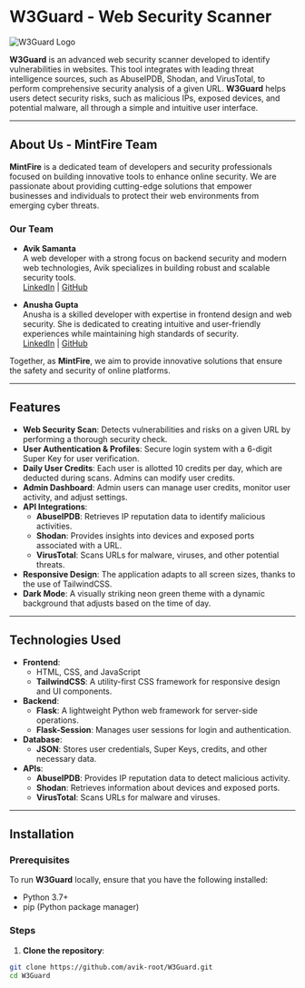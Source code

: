# W3Guard - Web Security Scanner

![W3Guard Logo](https://via.placeholder.com/150?text=W3Guard)

**W3Guard** is an advanced web security scanner developed to identify vulnerabilities in websites. This tool integrates with leading threat intelligence sources, such as AbuseIPDB, Shodan, and VirusTotal, to perform comprehensive security analysis of a given URL. **W3Guard** helps users detect security risks, such as malicious IPs, exposed devices, and potential malware, all through a simple and intuitive user interface.

---

## About Us - MintFire Team

**MintFire** is a dedicated team of developers and security professionals focused on building innovative tools to enhance online security. We are passionate about providing cutting-edge solutions that empower businesses and individuals to protect their web environments from emerging cyber threats.

### Our Team

- **Avik Samanta**  
  A web developer with a strong focus on backend security and modern web technologies, Avik specializes in building robust and scalable security tools.  
  [LinkedIn](https://www.linkedin.com/in/avik-samanta) | [GitHub](https://github.com/avik-root)

- **Anusha Gupta**  
  Anusha is a skilled developer with expertise in frontend design and web security. She is dedicated to creating intuitive and user-friendly experiences while maintaining high standards of security.  
  [LinkedIn]((https://www.linkedin.com/in/anusha-gupta-735826284/)) | [GitHub](https://github.com/anushagupta11)

Together, as **MintFire**, we aim to provide innovative solutions that ensure the safety and security of online platforms.

---

## Features

- **Web Security Scan**: Detects vulnerabilities and risks on a given URL by performing a thorough security check.
- **User Authentication & Profiles**: Secure login system with a 6-digit Super Key for user verification.
- **Daily User Credits**: Each user is allotted 10 credits per day, which are deducted during scans. Admins can modify user credits.
- **Admin Dashboard**: Admin users can manage user credits, monitor user activity, and adjust settings.
- **API Integrations**:
  - **AbuseIPDB**: Retrieves IP reputation data to identify malicious activities.
  - **Shodan**: Provides insights into devices and exposed ports associated with a URL.
  - **VirusTotal**: Scans URLs for malware, viruses, and other potential threats.
- **Responsive Design**: The application adapts to all screen sizes, thanks to the use of TailwindCSS.
- **Dark Mode**: A visually striking neon green theme with a dynamic background that adjusts based on the time of day.

---

## Technologies Used

- **Frontend**:
  - HTML, CSS, and JavaScript
  - **TailwindCSS**: A utility-first CSS framework for responsive design and UI components.
- **Backend**:
  - **Flask**: A lightweight Python web framework for server-side operations.
  - **Flask-Session**: Manages user sessions for login and authentication.
- **Database**:
  - **JSON**: Stores user credentials, Super Keys, credits, and other necessary data.
- **APIs**:
  - **AbuseIPDB**: Provides IP reputation data to detect malicious activity.
  - **Shodan**: Retrieves information about devices and exposed ports.
  - **VirusTotal**: Scans URLs for malware and viruses.

---

## Installation

### Prerequisites

To run **W3Guard** locally, ensure that you have the following installed:

- Python 3.7+
- pip (Python package manager)

### Steps

1. **Clone the repository**:

```bash
git clone https://github.com/avik-root/W3Guard.git
cd W3Guard
